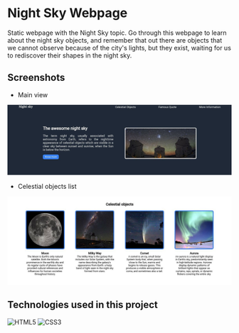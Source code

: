 # Night Sky Webpage

Static webpage with the Night Sky topic. Go through this webpage to learn about the night sky objects, and remember that out there are objects that we cannot observe because of the city's lights, but they exist, waiting for us to rediscover their shapes in the night sky. 

## Screenshots

* Main view

![alt text](./screenshots/main.jpg)

* Celestial objects list

![alt text](./screenshots/list.jpg)

## Technologies used in this project

![HTML5](https://img.shields.io/badge/html5-%23E34F26.svg?style=for-the-badge&logo=html5&logoColor=white)
![CSS3](https://img.shields.io/badge/css3-%231572B6.svg?style=for-the-badge&logo=css3&logoColor=white)
